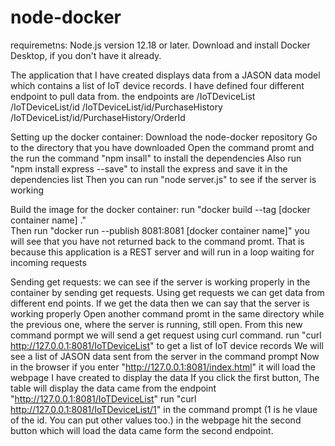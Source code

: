 # node-docker
requiremetns:
Node.js version 12.18 or later.
Download and install Docker Desktop, if you don't have it already.

The application that I have created displays data from a JASON data model which contains a list of IoT device records. I have defined four different endpoint to pull data from.
the endpoints are 
/IoTDeviceList
/IoTDeviceList/id
/IoTDeviceList/id/PurchaseHistory
/IoTDeviceList/id/PurchaseHistory/OrderId

Setting up the docker container:
Download the node-docker repository
Go to the directory that you have downloaded
Open the command promt and the run the command "npm insall" to install the dependencies
Also run "npm install express --save" to install the express and save it in the dependencies list
Then you can run "node server.js" to see if the server is working

Build the image for the docker container:
run "docker build --tag [docker container name] ."  
Then run "docker run --publish 8081:8081 [docker container name]"
you will see that you have not returned back to the command promt. That is because this application is a REST server and will run in a loop waiting for incoming requests 

Sending get requests:
we can see if the server is working properly in the container by sending get requests. Using get requests we can get data from different end points. If we get the data then we can say that the server is working properly
Open another command promt in the same directory while the previous one, where the server is running, still open. From this new command pormpt we will send a get request using curl command.
run "curl http://127.0.0.1:8081/IoTDeviceList" to get a list of IoT device records
We will see a list of JASON data sent from the server in the command prompt
Now in the browser if you enter "http://127.0.0.1:8081/index.html" it will load the webpage I have created to display the data 
If you click the first button, The table will display the data came from the endpoint "http://127.0.0.1:8081/IoTDeviceList"
run "curl http://127.0.0.1:8081/IoTDeviceList/1" in the command prompt (1 is he vlaue of the id. You can put other values too.)
in the webpage hit the second button which will load the data came form the second endpoint.
